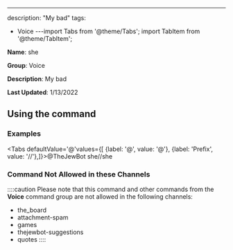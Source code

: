 ---
description: "My bad"
tags:
  - Voice
---import Tabs from '@theme/Tabs';
import TabItem from '@theme/TabItem';

**Name**: she

**Group**: Voice

**Description**: My bad

**Last Updated**: 1/13/2022

## Using the command

### Examples
<Tabs defaultValue='@'values={[ {label: '@', value: '@'}, {label: 'Prefix', value: '//'},]}><TabItem value='@'>@TheJewBot she</TabItem><TabItem value='//'>//she</TabItem></Tabs>

### Command Not Allowed in these Channels
::::caution Please note that this command and other commands from the **Voice** command group are not allowed in the following channels:
- the_board
- attachment-spam
- games
- thejewbot-suggestions
- quotes
::::